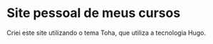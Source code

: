 # Site pessoal de meus cursos

Criei este site utilizando o tema Toha, que utiliza a tecnologia Hugo.
